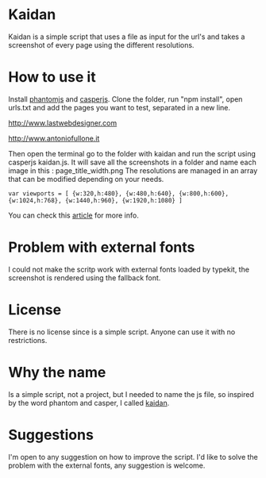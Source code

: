 Kaidan 
======
Kaidan is a simple script that uses a file as input for the url's and takes a screenshot of every page using the different resolutions.

How to use it
=============

Install [phantomjs](https://code.google.com/p/phantomjs/wiki/Installation) and [casperjs](http://casperjs.org/installation.html). Clone the folder, run "npm install", open urls.txt and add the pages you want to test, separated in a new line. 

http://www.lastwebdesigner.com

http://www.antoniofullone.it

Then open the terminal go to the folder with kaidan and run the script using casperjs kaidan.js. It will save all the screenshots in a folder and name each image in this : page_title_width.png
The resolutions are managed in an array that can be modified depending on your needs.

`var viewports =
        [
            {w:320,h:480},
            {w:480,h:640},
            {w:800,h:600},
            {w:1024,h:768},
            {w:1440,h:960},
            {w:1920,h:1080}
        ]`

You can check this [article](http://lastwebdesigner.com/web-design/screenshots-with-casperjs-for-responsive-webdesign.html) for more info.

Problem with external fonts
===========================
I could not make the scritp work with external fonts loaded by typekit, the screenshot is rendered using the fallback font.

License
=======
There is no license since is a simple script. Anyone can use it with no restrictions. 

Why the name
========
Is a simple script, not a project, but I needed to name the js file, so inspired by the word phantom and casper, I called [kaidan](http://en.wikipedia.org/wiki/Kaidan).

Suggestions 
===========
I'm open to any suggestion on how to improve the script.
I'd like to solve the problem with the external fonts, any suggestion is welcome.